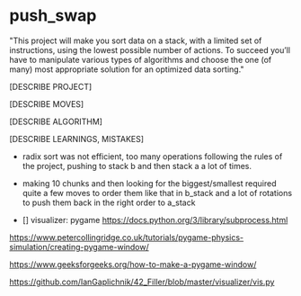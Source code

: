 # push_swap

"This project will make you sort data on a stack, with a limited set of instructions, using
the lowest possible number of actions. To succeed you’ll have to manipulate various
types of algorithms and choose the one (of many) most appropriate solution for an
optimized data sorting."


[DESCRIBE PROJECT]

[DESCRIBE MOVES]

[DESCRIBE ALGORITHM]

[DESCRIBE LEARNINGS, MISTAKES]
- radix sort was not efficient, too many operations following the rules of the project, pushing to stack b and then stack a a lot of times.
- making 10 chunks and then looking for the biggest/smallest required quite a few moves to order them like that in b_stack and a lot of rotations to push them back in the right order to a_stack

- [] visualizer: pygame
https://docs.python.org/3/library/subprocess.html

https://www.petercollingridge.co.uk/tutorials/pygame-physics-simulation/creating-pygame-window/

https://www.geeksforgeeks.org/how-to-make-a-pygame-window/

https://github.com/IanGaplichnik/42_Filler/blob/master/visualizer/vis.py
